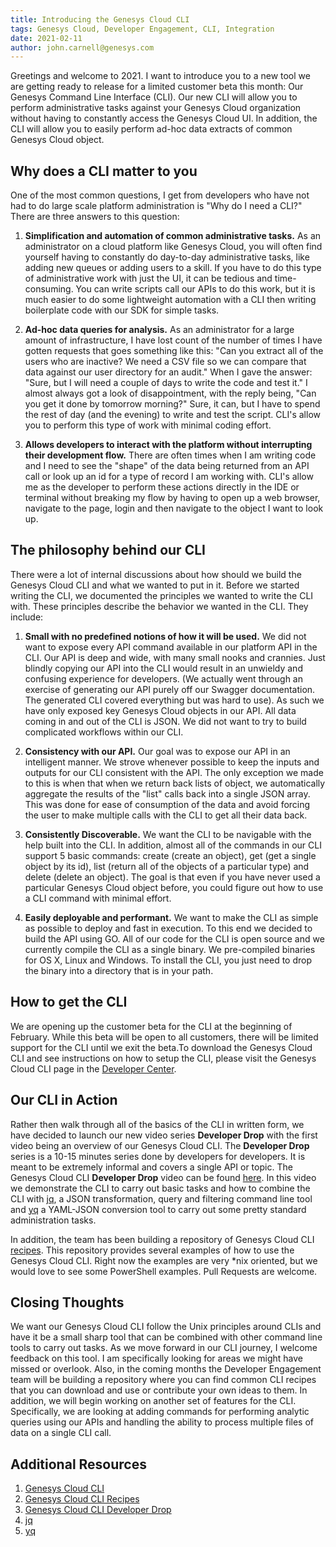 ```yaml
---
title: Introducing the Genesys Cloud CLI 
tags: Genesys Cloud, Developer Engagement, CLI, Integration
date: 2021-02-11
author: john.carnell@genesys.com
---
```


Greetings and welcome to 2021. I want to introduce you to a new tool we are getting ready to release for a limited customer beta this month: Our Genesys Command Line Interface (CLI). Our new CLI will allow you to perform administrative tasks against your Genesys Cloud organization without having to constantly access the Genesys Cloud UI. In addition, the CLI will allow you to easily perform ad-hoc data extracts of common Genesys Cloud object.

## Why does a CLI matter to you
One of the most common questions, I get from developers who have not had to do large scale platform administration is "Why do I need a CLI?" There are three answers to this question:

1. **Simplification and automation of common administrative tasks.** As an administrator on a cloud platform like Genesys Cloud, you will often find yourself having to constantly do day-to-day administrative tasks, like adding new queues or adding users to a skill. If you have to do this type of administrative work with just the UI, it can be tedious and time-consuming. You can write scripts call our APIs to do this work, but it is much easier to do some lightweight automation with a CLI then writing boilerplate code with our SDK for simple tasks.

2. **Ad-hoc data queries for analysis.** As an administrator for a large amount of infrastructure, I have lost count of the number of times I have gotten requests that goes something like this: "Can you extract all of the users who are inactive? We need a CSV file so we can compare that data against our user directory for an audit." When I gave the answer: "Sure, but I will need a couple of days to write the code and test it." I almost always got a look of disappointment, with the reply being, "Can you get it done by tomorrow morning?" Sure, it can, but I have to spend the rest of day (and the evening) to write and test the script. CLI's allow you to perform this type of work with minimal coding effort.

3. **Allows developers to interact with the platform without interrupting their development flow.** There are often times when I am writing code and I need to see the "shape" of the data being returned from an API call or look up an id for a type of record I am working with. CLI's allow me as the developer to perform these actions directly in the IDE or terminal without breaking my flow by having to open up a web browser, navigate to the page, login and then navigate to the object I want to look up.

## The philosophy behind our CLI
There were a lot of internal discussions about how should we build the Genesys Cloud CLI and what we wanted to put in it. Before we started writing the CLI, we documented the principles we wanted to write the CLI with. These principles describe the behavior we wanted in the CLI. They include:

1. **Small with no predefined notions of how it will be used.** We did not want to expose every API command available in our platform API in the CLI. Our API is deep and wide, with many small nooks and crannies. Just blindly copying our API into the CLI would result in an unwieldy and confusing experience for developers. (We actually went through an exercise of generating our API purely off our Swagger documentation. The generated CLI covered everything but was hard to use). As such we have only exposed key Genesys Cloud objects in our API. All data coming in and out of the CLI is JSON. We did not want to try to build complicated workflows within our CLI.

2. **Consistency with our API.** Our goal was to expose our API in an intelligent manner. We strove whenever possible to keep the inputs and outputs for our CLI consistent with the API. The only exception we made to this is when that when we return back lists of object, we automatically aggregate the results of the "list" calls back into a single JSON array. This was done for ease of consumption of the data and avoid forcing the user to make multiple calls with the CLI to get all their data back.

3. **Consistently Discoverable.** We want the CLI to be navigable with the help built into the CLI. In addition, almost all of the commands in our CLI support 5 basic commands: create (create an object), get (get a single object by its id), list (return all of the objects of a particular type) and delete (delete an object). The goal is that even if you have never used a particular Genesys Cloud object before, you could figure out how to use a CLI command with minimal effort.

3. **Easily deployable and performant.** We want to make the CLI as simple as possible to deploy and fast in execution. To this end we decided to build the API using GO. All of our code for the CLI is open source and we currently compile the CLI as a single binary. We pre-compiled binaries for OS X, Linux and Windows. To install the CLI, you just need to drop the binary into a directory that is in your path.

## How to get the CLI
We are opening up the customer beta for the CLI at the beginning of February. While this beta will be open to all customers, there will be limited support for the CLI until we exit the beta.To download the Genesys Cloud CLI and see instructions on how to setup the CLI, please visit the Genesys Cloud CLI page in the [Developer Center](/api/rest/command-line-interface/).

## Our CLI in Action
Rather then walk through all of the basics of the CLI in written form, we have decided to launch our new video series **Developer Drop** with the first video being an overview of our Genesys Cloud CLI. The **Developer Drop** series is a 10-15 minutes series done by developers for developers. It is meant to be extremely informal and covers a single API or topic. The Genesys Cloud CLI **Developer Drop** video can be found [here](https://www.youtube.com/watch?v=OnYDs5NsLpU&list=PL01cVFOkuN70Rk8xgI8pk_tKMcTW4FesF). In this video we demonstrate the CLI to carry out basic tasks and how to combine the CLI with [jq](https://github.com/mikefarah/yq), a JSON transformation, query and filtering command line tool and [yq](https://github.com/mikefarah/yq) a YAML-JSON conversion tool to carry out some pretty standard administration tasks.

In addition, the team has been building a repository of Genesys Cloud CLI [recipes](https://github.com/MyPureCloud/quick-hits-cli). This repository provides several examples of how to use the Genesys Cloud CLI. Right now the examples are very *nix oriented, but we would love to see some PowerShell examples. Pull Requests are welcome.

## Closing Thoughts
We want our Genesys Cloud CLI follow the Unix principles around CLIs and have it be a small sharp tool that can be combined with other command line tools to carry out tasks. As we move forward in our CLI journey, I welcome feedback on this tool. I am specifically looking for areas we might have missed or overlook. Also, in the coming months the Developer Engagement team will be building a repository where you can find common CLI recipes that you can download and use or contribute your own ideas to them. In addition, we will begin working on another set of features for the CLI. Specifically, we are looking at adding commands for performing analytic queries using our APIs and handling the ability to process multiple files of data on a single CLI call.

## Additional Resources
1. [Genesys Cloud CLI](/api/rest/command-line-interface/)
2. [Genesys Cloud CLI Recipes]((https://github.com/MyPureCloud/quick-hits-cli))
3. [Genesys Cloud CLI Developer Drop](https://www.youtube.com/watch?v=OnYDs5NsLpU&list=PL01cVFOkuN70Rk8xgI8pk_tKMcTW4FesF)
4. [jq](https://stedolan.github.io/jq/) 
5. [yq](https://github.com/mikefarah/yq)


